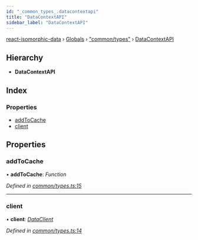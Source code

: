 ```yaml
---
id: "_common_types_.datacontextapi"
title: "DataContextAPI"
sidebar_label: "DataContextAPI"
---
```


[react-isomorphic-data](../index.md) › [Globals](../globals.md) › ["common/types"](../modules/_common_types_.md) › [DataContextAPI](_common_types_.datacontextapi.md)

## Hierarchy

* **DataContextAPI**

## Index

### Properties

* [addToCache](_common_types_.datacontextapi.md#addtocache)
* [client](_common_types_.datacontextapi.md#client)

## Properties

###  addToCache

• **addToCache**: *Function*

*Defined in [common/types.ts:15](https://github.com/jackyef/react-isomorphic-data/blob/06da012/packages/react-isomorphic-data/src/common/types.ts#L15)*

___

###  client

• **client**: *[DataClient](_common_types_.dataclient.md)*

*Defined in [common/types.ts:14](https://github.com/jackyef/react-isomorphic-data/blob/06da012/packages/react-isomorphic-data/src/common/types.ts#L14)*
